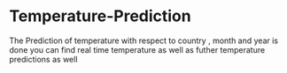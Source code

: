 # Temperature-Prediction
The Prediction of temperature with respect to country , month and year is done
you can find real time temperature as well as futher temperature predictions as well
